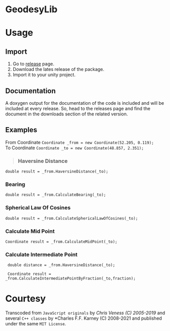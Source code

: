 # GeodesyLib


# Usage

## Import

1. Go to [release](https://github.com/ertanturan/GeodesyLib/releases) page.
2. Download the lates release of the package.
3. Import it to your unity project.

## Documentation

A doxygen output for the documentation of the code is included and will be included at every release.
So, head to the releases page and find the document in the downloads section of the related version.

## Examples

From Coordinate `Coordinate _from = new Coordinate(52.205, 0.119);` <br />
 To Coordinate `Coordinate _to = new Coordinate(48.857, 2.351);`

>###  Haversine Distance

`double result = _from.HaversineDistance(_to);`

### Bearing

`double result = _from.CalculateBearing(_to);`

### Spherical Law Of Cosines

`double result = _from.CalculateSphericalLawOfCosines(_to);`

### Calculate Mid Point

`Coordinate result = _from.CalculateMidPoint(_to);`

### Calculate Intermediate Point

` double distance = _from.HaversineDistance(_to);`

` Coordinate result = _from.CalculateIntermediatePointByFraction(_to,fraction);`


# Courtesy

Transcoded from `JavaScript originals` by *Chris Veness (C) 2005-2019*
and several `C++ classes` by *Charles F.F. Karney (C) 2008-2021 and
published under the same `MIT License`.
